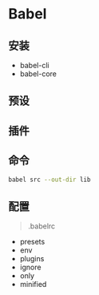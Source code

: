 # Babel

## 安装

- babel-cli
- babel-core

## 预设

## 插件

## 命令

```bash
babel src --out-dir lib
```

## 配置

> .babelrc

- presets
- env
- plugins
- ignore
- only
- minified
